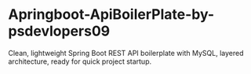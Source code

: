 # Apringboot-ApiBoilerPlate-by-psdevlopers09
Clean, lightweight Spring Boot REST API boilerplate with MySQL, layered architecture, ready for quick project startup.
